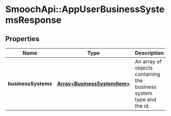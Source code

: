 # SmoochApi::AppUserBusinessSystemsResponse

## Properties
Name | Type | Description | Notes
------------ | ------------- | ------------- | -------------
**businessSystems** | [**Array&lt;BusinessSystemItem&gt;**](BusinessSystemItem.md) | An array of objects containing the business system type and the id. | 


